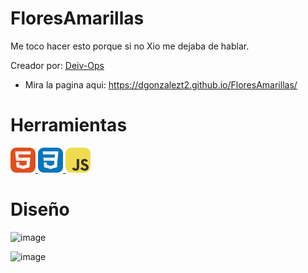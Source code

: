 # FloresAmarillas

Me toco hacer esto porque si no Xio me dejaba de hablar.

Creador por: [Deiv-Ops](https://github.com/dgonzalezt2)
* Mira la pagina aqui: https://dgonzalezt2.github.io/FloresAmarillas/

# Herramientas
<div>
<a href="https://html.com/" target="_blank" rel="noreferrer">
    <img src="https://raw.githubusercontent.com/tandpfun/skill-icons/e67133bc60d96561bc247dfbc3eece0a897285c8/icons/HTML.svg" alt="html" width="40" height="40"/>
  </a>
<a href="https://tailwindcss.com/" target="_blank" rel="noreferrer"> <img src="https://raw.githubusercontent.com/tandpfun/skill-icons/e67133bc60d96561bc247dfbc3eece0a897285c8/icons/CSS.svg" alt="tailwind" width="40" height="40"/> 
</a> 
  <a href="https://developer.mozilla.org/en-US/docs/Web/JavaScript" target="_blank" rel="noreferrer">
    <img src="https://raw.githubusercontent.com/tandpfun/skill-icons/e67133bc60d96561bc247dfbc3eece0a897285c8/icons/JavaScript.svg" alt="javascript" width="40" height="40"/>
  </a>


</div>


# Diseño

 ![image](https://github.com/user-attachments/assets/aa51c87d-d357-4e05-a47d-7b88ab5ee783)

 ![image](https://github.com/user-attachments/assets/5760a58f-1b49-4ced-bbb2-0a83c85b7fff)
